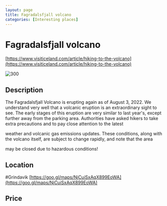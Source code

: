 ```yaml
--- 
layout: page
title: Fagradalsfjall volcano 
categories: [Interesting places] 
---
```

# Fagradalsfjall volcano
[https://www.visiticeland.com/article/hiking-to-the-volcano](https://www.visiticeland.com/article/hiking-to-the-volcano)

![300](https://images.prismic.io/visiticeland/85735903-f7e6-46b0-9657-f1c5e8bf2b17_Volcano_Fagradalsfjall_2022_RTH_cl_1.jpg?ixlib=gatsbyFP&auto=compress%2Cformat&fit=max&rect=219%2C0%2C1161%2C1486&w=361&h=462)

## Description
The Fagradalsfjall Volcano is erupting again as of August 3, 2022. We understand very well that a volcanic eruption is an extraordinary sight to see. The early stages of this eruption are very similar to last year's, except further away from the parking area. Authorities have asked hikers to take extra precautions and to pay close attention to the latest

weather and volcanic gas
emissions updates. These conditions, along with the volcano itself, are subject to change rapidly, and note that the area

may be closed due to hazardous conditions! 

## Location
#Grindavik 
[https://goo.gl/maps/NjCuiSxAqX899EoWA](https://goo.gl/maps/NjCuiSxAqX899EoWA)

## Price